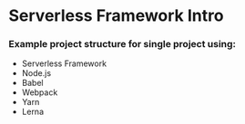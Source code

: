# Serverless Framework Intro

### Example project structure for single project using:
- Serverless Framework
- Node.js
- Babel
- Webpack
- Yarn
- Lerna